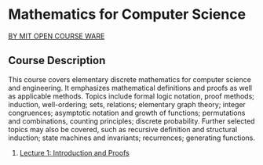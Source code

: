 # Mathematics for Computer Science

[BY MIT OPEN COURSE WARE](https://ocw.mit.edu/courses/electrical-engineering-and-computer-science/6-042j-mathematics-for-computer-science-fall-2010/index.htm)

## Course Description
This course covers elementary discrete mathematics for computer science and engineering. It emphasizes mathematical definitions and proofs as well as applicable methods. Topics include formal logic notation, proof methods; induction, well-ordering; sets, relations; elementary graph theory; integer congruences; asymptotic notation and growth of functions; permutations and combinations, counting principles; discrete probability. Further selected topics may also be covered, such as recursive definition and structural induction; state machines and invariants; recurrences; generating functions.

1. [Lecture 1: Introduction and Proofs](./notes/Lecture_1_Introduction_and_Proofs)